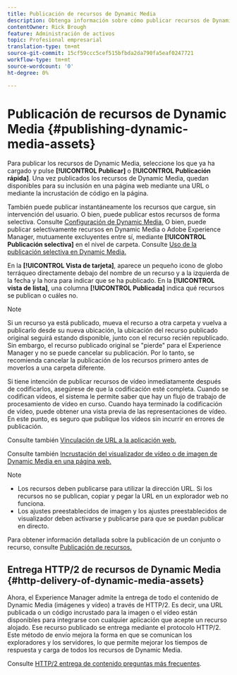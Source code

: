 ```yaml
---
title: Publicación de recursos de Dynamic Media
description: Obtenga información sobre cómo publicar recursos de Dynamic Media.
contentOwner: Rick Brough
feature: Administración de activos
topic: Profesional empresarial
translation-type: tm+mt
source-git-commit: 15cf59ccc5cef515bfbda2da790fa5eaf0247721
workflow-type: tm+mt
source-wordcount: '0'
ht-degree: 0%

---
```



# Publicación de recursos de Dynamic Media {#publishing-dynamic-media-assets}

Para publicar los recursos de Dynamic Media, seleccione los que ya ha cargado y pulse **[!UICONTROL Publicar]** o **[!UICONTROL Publicación rápida]**. Una vez publicados los recursos de Dynamic Media, quedan disponibles para su inclusión en una página web mediante una URL o mediante la incrustación de código en la página.

También puede publicar instantáneamente los recursos que cargue, sin intervención del usuario. O bien, puede publicar estos recursos de forma selectiva. Consulte [Configuración de Dynamic Media.](config-dm.md) O bien, puede publicar selectivamente recursos en Dynamic Media o Adobe Experience Manager, mutuamente excluyentes entre sí, mediante  **[!UICONTROL Publicación selectiva]** en el nivel de carpeta. Consulte [Uso de la publicación selectiva en Dynamic Media.](/help/assets/dynamic-media/selective-publishing.md)

En la **[!UICONTROL Vista de tarjeta]**, aparece un pequeño icono de globo terráqueo directamente debajo del nombre de un recurso y a la izquierda de la fecha y la hora para indicar que se ha publicado. En la **[!UICONTROL vista de lista]**, una columna **[!UICONTROL Publicada]** indica qué recursos se publican o cuáles no.

>[!NOTE]
>
>Si un recurso ya está publicado, mueva el recurso a otra carpeta y vuelva a publicarlo desde su nueva ubicación, la ubicación del recurso publicado original seguirá estando disponible, junto con el recurso recién republicado. Sin embargo, el recurso publicado original se &quot;pierde&quot; para el Experience Manager y no se puede cancelar su publicación. Por lo tanto, se recomienda cancelar la publicación de los recursos primero antes de moverlos a una carpeta diferente.

Si tiene intención de publicar recursos de vídeo inmediatamente después de codificarlos, asegúrese de que la codificación esté completa. Cuando se codifican vídeos, el sistema le permite saber que hay un flujo de trabajo de procesamiento de vídeo en curso. Cuando haya terminado la codificación de vídeo, puede obtener una vista previa de las representaciones de vídeo. En este punto, es seguro que publique los vídeos sin incurrir en errores de publicación.

Consulte también [Vinculación de URL a la aplicación web.](linking-urls-to-yourwebapplication.md)

Consulte también [Incrustación del visualizador de vídeo o de imagen de Dynamic Media en una página web.](embed-code.md)

>[!NOTE]
>
>* Los recursos deben publicarse para utilizar la dirección URL. Si los recursos no se publican, copiar y pegar la URL en un explorador web no funciona.
>* Los ajustes preestablecidos de imagen y los ajustes preestablecidos de visualizador deben activarse y publicarse para que se puedan publicar en directo.

>



Para obtener información detallada sobre la publicación de un conjunto o recurso, consulte [Publicación de recursos.](/help/assets/manage-digital-assets.md)

## Entrega HTTP/2 de recursos de Dynamic Media {#http-delivery-of-dynamic-media-assets}

Ahora, el Experience Manager admite la entrega de todo el contenido de Dynamic Media (imágenes y vídeo) a través de HTTP/2. Es decir, una URL publicada o un código incrustado para la imagen o el vídeo están disponibles para integrarse con cualquier aplicación que acepte un recurso alojado. Ese recurso publicado se entrega mediante el protocolo HTTP/2. Este método de envío mejora la forma en que se comunican los exploradores y los servidores, lo que permite mejorar los tiempos de respuesta y carga de todos los recursos de Dynamic Media.

Consulte [HTTP/2 entrega de contenido preguntas más frecuentes](/help/assets/dynamic-media/http2faq.md).

<!--this md file used to reside under sites-administering-->

